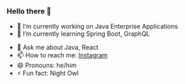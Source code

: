 ### Hello there 👋

<!-- 
**souptik5/souptik5** is a ✨ _special_ ✨ repository because its `README.md` (this file) appears on your GitHub profile.

Here are some ideas to get you started: -->

- 🔭 I’m currently working on Java Enterprise Applications
- 🌱 I’m currently learning Spring Boot, GraphQL
<!-- - 👯 I’m looking to collaborate on ... -->
<!-- - 🤔 I’m looking for help with ... -->
- 💬 Ask me about Java, React
- 📫 How to reach me: [Instagram](https://www.instagram.com/souptik5)
- 😄 Pronouns: he/him
- ⚡ Fun fact: Night Owl
